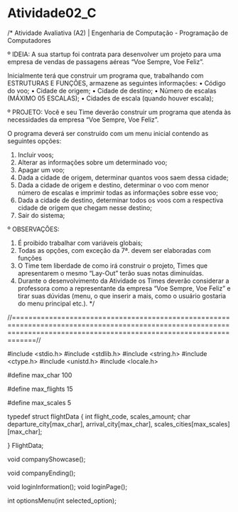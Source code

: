 # Atividade02_C

/* Atividade Avaliativa (A2) | Engenharia de Computação - Programação de Computadores

º IDEIA:
A sua startup foi contrata para desenvolver um projeto para uma empresa de vendas de passagens aéreas “Voe Sempre, Voe Feliz”.

Inicialmente terá que construir um programa que, trabalhando com ESTRUTURAS E FUNÇÕES, armazene as seguintes informações:
• Código do voo;
• Cidade de origem;
• Cidade de destino;
• Número de escalas (MÁXIMO 05 ESCALAS);
• Cidades de escala (quando houver escala);

º PROJETO:
Você e seu Time deverão construir um programa que atenda às necessidades da empresa “Voe Sempre, Voe Feliz”.

O programa deverá ser construído com um menu inicial contendo as seguintes opções:
1. Incluir voos;
2. Alterar as informações sobre um determinado voo;
3. Apagar um voo;
4. Dada a cidade de origem, determinar quantos voos saem dessa cidade;
5. Dada a cidade de origem e destino, determinar o voo com menor número de escalas e imprimir todas as informações sobre esse voo;
6. Dada a cidade de destino, determinar todos os voos com a respectiva cidade de origem que chegam nesse destino;
7. Sair do sistema;

º OBSERVAÇÕES:
1. É proibido trabalhar com variáveis globais;
2. Todas as opções, com exceção da 7ª. devem ser elaboradas com funções
3. O Time tem liberdade de como irá construir o projeto, Times que apresentarem o mesmo “Lay-Out” terão suas notas diminuídas.
4. Durante o desenvolvimento da Atividade os Times deverão considerar a professora como a representante da empresa “Voe Sempre, Voe Feliz”
e tirar suas dúvidas (menu, o que inserir a mais, como o usuário gostaria do menu principal etc.).
*/

//========================================================================================================================================================================//

#include <stdio.h>
#include <stdlib.h>
#include <string.h>
#include <ctype.h>
#include <unistd.h>
#include <locale.h>

#define max_char 100

#define max_flights 15

#define max_scales 5

typedef struct flightData 
{
    int flight_code, scales_amount;
    char departure_city[max_char], arrival_city[max_char], scales_cities[max_scales][max_char];
    
} FlightData;



void companyShowcase();

void companyEnding();

void loginInformation();
void loginPage();

int optionsMenu(int selected_option);
